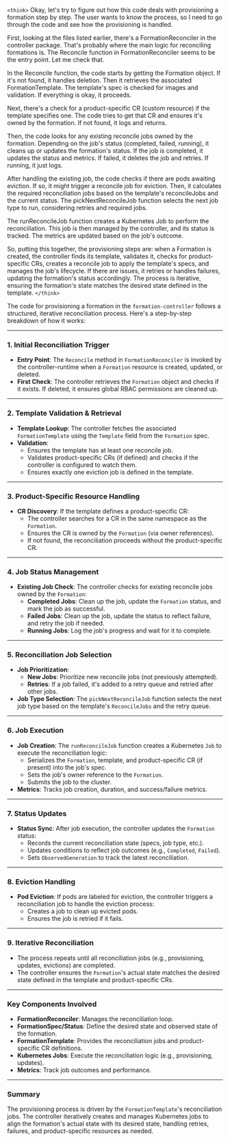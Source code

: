 `<think>`
Okay, let's try to figure out how this code deals with provisioning a formation step by step. The user wants to know the process, so I need to go through the code and see how the provisioning is handled.

First, looking at the files listed earlier, there's a FormationReconciler in the controller package. That's probably where the main logic for reconciling formations is. The Reconcile function in FormationReconciler seems to be the entry point. Let me check that.

In the Reconcile function, the code starts by getting the Formation object. If it's not found, it handles deletion. Then it retrieves the associated FormationTemplate. The template's spec is checked for images and validation. If everything is okay, it proceeds.

Next, there's a check for a product-specific CR (custom resource) if the template specifies one. The code tries to get that CR and ensures it's owned by the formation. If not found, it logs and returns.

Then, the code looks for any existing reconcile jobs owned by the formation. Depending on the job's status (completed, failed, running), it cleans up or updates the formation's status. If the job is completed, it updates the status and metrics. If failed, it deletes the job and retries. If running, it just logs.

After handling the existing job, the code checks if there are pods awaiting eviction. If so, it might trigger a reconcile job for eviction. Then, it calculates the required reconciliation jobs based on the template's reconcileJobs and the current status. The pickNextReconcileJob function selects the next job type to run, considering retries and required jobs.

The runReconcileJob function creates a Kubernetes Job to perform the reconciliation. This job is then managed by the controller, and its status is tracked. The metrics are updated based on the job's outcome.

So, putting this together, the provisioning steps are: when a Formation is created, the controller finds its template, validates it, checks for product-specific CRs, creates a reconcile job to apply the template's specs, and manages the job's lifecycle. If there are issues, it retries or handles failures, updating the formation's status accordingly. The process is iterative, ensuring the formation's state matches the desired state defined in the template.
`</think>`

The code for provisioning a formation in the `formation-controller` follows a structured, iterative reconciliation process. Here's a step-by-step breakdown of how it works:

---

### **1. Initial Reconciliation Trigger**
- **Entry Point**: The `Reconcile` method in `FormationReconciler` is invoked by the controller-runtime when a `Formation` resource is created, updated, or deleted.
- **First Check**: The controller retrieves the `Formation` object and checks if it exists. If deleted, it ensures global RBAC permissions are cleaned up.

---

### **2. Template Validation & Retrieval**
- **Template Lookup**: The controller fetches the associated `FormationTemplate` using the `Template` field from the `Formation` spec.
- **Validation**:
  - Ensures the template has at least one reconcile job.
  - Validates product-specific CRs (if defined) and checks if the controller is configured to watch them.
  - Ensures exactly one eviction job is defined in the template.

---

### **3. Product-Specific Resource Handling**
- **CR Discovery**: If the template defines a product-specific CR:
  - The controller searches for a CR in the same namespace as the `Formation`.
  - Ensures the CR is owned by the `Formation` (via owner references).
  - If not found, the reconciliation proceeds without the product-specific CR.

---

### **4. Job Status Management**
- **Existing Job Check**: The controller checks for existing reconcile jobs owned by the `Formation`:
  - **Completed Jobs**: Clean up the job, update the `Formation` status, and mark the job as successful.
  - **Failed Jobs**: Clean up the job, update the status to reflect failure, and retry the job if needed.
  - **Running Jobs**: Log the job's progress and wait for it to complete.

---

### **5. Reconciliation Job Selection**
- **Job Prioritization**:
  - **New Jobs**: Prioritize new reconcile jobs (not previously attempted).
  - **Retries**: If a job failed, it's added to a retry queue and retried after other jobs.
- **Job Type Selection**: The `pickNextReconcileJob` function selects the next job type based on the template's `ReconcileJobs` and the retry queue.

---

### **6. Job Execution**
- **Job Creation**: The `runReconcileJob` function creates a Kubernetes `Job` to execute the reconciliation logic:
  - Serializes the `Formation`, template, and product-specific CR (if present) into the job's spec.
  - Sets the job's owner reference to the `Formation`.
  - Submits the job to the cluster.
- **Metrics**: Tracks job creation, duration, and success/failure metrics.

---

### **7. Status Updates**
- **Status Sync**: After job execution, the controller updates the `Formation` status:
  - Records the current reconciliation state (specs, job type, etc.).
  - Updates conditions to reflect job outcomes (e.g., `Completed`, `Failed`).
  - Sets `ObservedGeneration` to track the latest reconciliation.

---

### **8. Eviction Handling**
- **Pod Eviction**: If pods are labeled for eviction, the controller triggers a reconciliation job to handle the eviction process:
  - Creates a job to clean up evicted pods.
  - Ensures the job is retried if it fails.

---

### **9. Iterative Reconciliation**
- The process repeats until all reconciliation jobs (e.g., provisioning, updates, evictions) are completed.
- The controller ensures the `Formation`'s actual state matches the desired state defined in the template and product-specific CRs.

---

### **Key Components Involved**
- **FormationReconciler**: Manages the reconciliation loop.
- **FormationSpec/Status**: Define the desired state and observed state of the formation.
- **FormationTemplate**: Provides the reconciliation jobs and product-specific CR definitions.
- **Kubernetes Jobs**: Execute the reconciliation logic (e.g., provisioning, updates).
- **Metrics**: Track job outcomes and performance.

---

### **Summary**
The provisioning process is driven by the `FormationTemplate`'s reconciliation jobs. The controller iteratively creates and manages Kubernetes jobs to align the formation's actual state with its desired state, handling retries, failures, and product-specific resources as needed.
